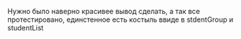 Нужно было наверно красивее вывод сделать, а так все протестировано, единстенное есть костыль ввиде в stdentGroup и studentList
